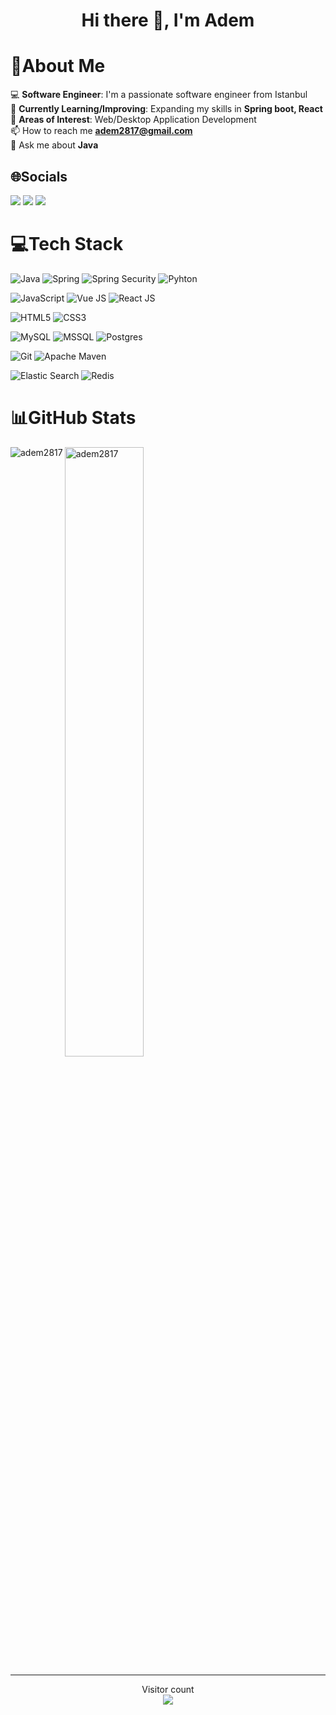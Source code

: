 <h1 align="center">Hi there 👋, I'm Adem</h1>

# 💫About Me
💻 **Software Engineer**: I'm a passionate software engineer from Istanbul<br>
🌱 **Currently Learning/Improving**: Expanding my skills in **Spring boot, React** <br>
🤖 **Areas of Interest**: Web/Desktop Application Development <br>
📫 How to reach me **adem2817@gmail.com** <br>
💬 Ask me about **Java** <br>

## 🌐Socials
[![](https://img.shields.io/badge/LinkedIn-0077B5?style=for-the-badge&logo=linkedin&logoColor=white)](https://www.linkedin.com/in/ayse-demirel/)
[![](https://img.shields.io/badge/Medium-12100E?style=for-the-badge&logo=medium&logoColor=white)](https://medium.com/@adem2817/)
[![](https://img.shields.io/badge/-Hackerrank-2EC866?style=for-the-badge&logo=HackerRank&logoColor=white)](https://www.hackerrank.com/adem2817)

# 💻Tech Stack

![Java](https://img.shields.io/badge/Java-ED8B00?style=for-the-badge&logo=openjdk&logoColor=white)
![Spring](https://img.shields.io/badge/Spring-6DB33F?style=for-the-badge&logo=spring&logoColor=white)
![Spring Security](https://img.shields.io/badge/Spring_Security-6DB33F?style=for-the-badge&logo=Spring-Security&logoColor=white)
![Pyhton](https://img.shields.io/badge/Python-3776AB?style=for-the-badge&logo=python&logoColor=white)

![JavaScript](https://img.shields.io/badge/JavaScript-F7DF1E?style=for-the-badge&logo=javascript&logoColor=black)
![Vue JS](https://img.shields.io/badge/Vue.js-35495E?style=for-the-badge&logo=mysql&logo=vue.js&logoColor=4FC08D)
![React JS](https://img.shields.io/badge/React-20232A?style=for-the-badge&logo=react&logoColor=61DAFB)

![HTML5](https://img.shields.io/badge/HTML5-E34F26?style=for-the-badge&logo=html5&logoColor=white)
![CSS3](https://img.shields.io/badge/CSS3-1572B6?style=for-the-badge&logo=css3&logoColor=white)

![MySQL](https://img.shields.io/badge/MySQL-00000F?style=for-the-badge&logo=mysql&logoColor=white)
![MSSQL](https://img.shields.io/badge/Microsoft_SQL_Server-CC2927?style=for-the-badge&logo=mysql&logo=microsoft-sql-server&logoColor=white)
![Postgres](https://img.shields.io/badge/PostgreSQL-316192?style=for-the-badge&logo=postgresql&logoColor=white)

![Git](https://img.shields.io/badge/GIT-E44C30?style=for-the-badge&logo=git&logoColor=white)
![Apache Maven](https://img.shields.io/badge/Apache%20Maven-C71A36?style=for-the-badge&logo=Apache%20Maven&logoColor=white)

![Elastic Search](https://img.shields.io/badge/Elastic_Search-005571?style=for-the-badge&logo=mysql&logoColor=white)
![Redis](https://img.shields.io/badge/redis-%23DD0031.svg?style=for-the-badge&logo=mysql&logoColor=white)


# 📊GitHub Stats 

<p>
  <img align="left" src="https://github-readme-stats.vercel.app/api/top-langs?username=adem2817&show_icons=true&theme=radical&hide_border=false&locale=en&include_all_commits=true&count_private=true&layout=compact" alt="adem2817" />
</p>
<p>
  <img align="center" src="https://github-readme-stats.vercel.app/api?username=adem2817&show_icons=true&hide_border=false&include_all_commits=true&theme=dark&locale=en" alt="adem2817" width="50%" />
</p>

<hr>

<p align="center"> 
  Visitor count<br>
  <img src="https://profile-counter.glitch.me/adem2817/count.svg" />
</p>
